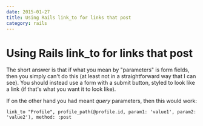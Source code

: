 ```yaml
---
date: 2015-01-27
title: Using Rails link_to for links that post
category: rails
---
```

# Using Rails link_to for links that post

The short answer is that if what you mean by "parameters" is form fields, then you simply can't do this (at least not in a straightforward way that I can see). You should instead use a form with a submit button, styled to look like a link (if that's what you want it to look like).

If on the other hand you had meant *query* parameters, then this would work:

`link_to "Profile", profile_path(@profile.id, param1: 'value1', param2: 'value2'), method: :post`

